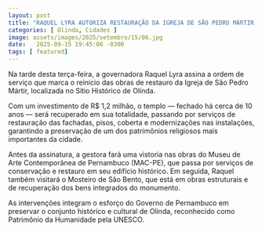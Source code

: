 ```yaml
---
layout: post
title: "RAQUEL LYRA AUTORIZA RESTAURAÇÃO DA IGREJA DE SÃO PEDRO MÁRTIR EM OLINDA"
categories: [ Olinda, Cidades ]
image: assets/images/2025/setembro/15/06.jpg
date:   2025-09-15 19:45:00 -0300
tags: [ featured]
---
```

Na tarde desta terça-feira, a governadora Raquel Lyra assina a ordem de serviço que marca o reinício das obras de restauro da Igreja de São Pedro Mártir, localizada no Sítio Histórico de Olinda.

Com um investimento de R$ 1,2 milhão, o templo — fechado há cerca de 10 anos — será recuperado em sua totalidade, passando por serviços de restauração das fachadas, pisos, coberta e modernizações nas instalações, garantindo a preservação de um dos patrimônios religiosos mais importantes da cidade.

Antes da assinatura, a gestora fará uma vistoria nas obras do Museu de Arte Contemporânea de Pernambuco (MAC-PE), que passa por serviços de conservação e restauro em seu edifício histórico. Em seguida, Raquel também visitará o Mosteiro de São Bento, que está em obras estruturais e de recuperação dos bens integrados do monumento.

As intervenções integram o esforço do Governo de Pernambuco em preservar o conjunto histórico e cultural de Olinda, reconhecido como Patrimônio da Humanidade pela UNESCO.